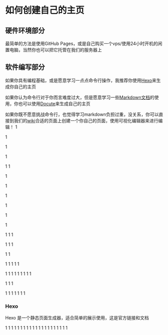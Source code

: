 # 如何创建自己的主页

## 硬件环境部分

最简单的方法是使用GitHub Pages，或是自己购买一个vps/使用24小时开机的闲置电脑，当然你也可以把它托管在我们的服务器上

## 软件编写部分

如果你具有编程基础，或是愿意学习一点点命令行操作，我推荐你使用[Hexo](###Hexo)来生成你自己的主页

如果你认为命令行对于你而言难度过大，但是愿意学习一些[Markdown文档](http://wiki.seu.services/guide/OneMinuteGoMarkdown)的使用，你也可以使用[Docute](###Docute)来生成自己的主页

如果你既不愿意挑战命令行，也觉得学习markdown负担过重，没关系，你可以直接到我们的[wiki](http://wiki.seu.services/club)合适的页面上创建一个你自己的页面，使用可视化编辑器来进行编辑！
1


1


1


1



1
1


1


1


1


1


1


1


1
1
1


1
1
1


1
1


1
1
1
1
1


1
1
1
1
1
1
1
1
1


1
1
1


1
1
1
1
1
1
1


### Hexo
Hexo 是一个静态页面生成器，适合简单的展示使用，这是官方链接和文档

1
1
1
1
1
1
1
1
1
1
1
1
1
1
1
1
1
1
1
1
1